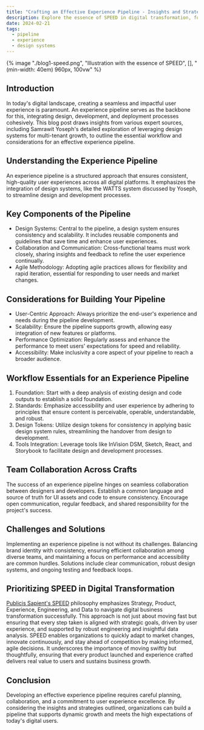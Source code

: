 ```yaml
---
title: "Crafting an Effective Experience Pipeline - Insights and Strategies"
description: Explore the essence of SPEED in digital transformation, focusing on an efficient experience pipeline. This post delves into collaboration, strategy, product, experience, engineering, and data, illustrating how to innovate rapidly while ensuring quality.
date: 2024-02-21
tags:
  - pipeline
  - experience
  - design systems
---
```


{% image "./blog1-speed.png", "Illustration with the essence of SPEED", [], "(min-width: 40em) 960px, 100vw" %}

## Introduction

In today's digital landscape, creating a seamless and impactful user experience is paramount. An experience pipeline serves as the backbone for this, integrating design, development, and deployment processes cohesively. This blog post draws insights from various expert sources, including Samrawit Yoseph's detailed exploration of leveraging design systems for multi-tenant growth, to outline the essential workflow and considerations for an effective experience pipeline.

## Understanding the Experience Pipeline

An experience pipeline is a structured approach that ensures consistent, high-quality user experiences across all digital platforms. It emphasizes the integration of design systems, like the WATTS system discussed by Yoseph, to streamline design and development processes.

## Key Components of the Pipeline

- Design Systems: Central to the pipeline, a design system ensures consistency and scalability. It includes reusable components and guidelines that save time and enhance user experiences.
- Collaboration and Communication: Cross-functional teams must work closely, sharing insights and feedback to refine the user experience continually.
- Agile Methodology: Adopting agile practices allows for flexibility and rapid iteration, essential for responding to user needs and market changes.

## Considerations for Building Your Pipeline

- User-Centric Approach: Always prioritize the end-user's experience and needs during the pipeline development.
- Scalability: Ensure the pipeline supports growth, allowing easy integration of new features or platforms.
- Performance Optimization: Regularly assess and enhance the performance to meet users' expectations for speed and reliability.
- Accessibility: Make inclusivity a core aspect of your pipeline to reach a broader audience.

## Workflow Essentials for an Experience Pipeline

1. Foundation: Start with a deep analysis of existing design and code outputs to establish a solid foundation.
2. Standards: Emphasize accessibility and user experience by adhering to principles that ensure content is perceivable, operable, understandable, and robust.
3. Design Tokens: Utilize design tokens for consistency in applying basic design system rules, streamlining the handover from design to development.
4. Tools Integration: Leverage tools like InVision DSM, Sketch, React, and Storybook to facilitate design and development processes.

## Team Collaboration Across Crafts

The success of an experience pipeline hinges on seamless collaboration between designers and developers. Establish a common language and source of truth for UI assets and code to ensure consistency. Encourage open communication, regular feedback, and shared responsibility for the project's success.

## Challenges and Solutions

Implementing an experience pipeline is not without its challenges. Balancing brand identity with consistency, ensuring efficient collaboration among diverse teams, and maintaining a focus on performance and accessibility are common hurdles. Solutions include clear communication, robust design systems, and ongoing testing and feedback loops.

## Prioritizing SPEED in Digital Transformation

[Publicis Sapient's SPEED](https://www.publicissapient.com/publicis-sapient-brings-its-speed-philosophy-to-digital-business) philosophy emphasizes Strategy, Product, Experience, Engineering, and Data to navigate digital business transformation successfully. This approach is not just about moving fast but ensuring that every step taken is aligned with strategic goals, driven by user experience, and supported by robust engineering and insightful data analysis. SPEED enables organizations to quickly adapt to market changes, innovate continuously, and stay ahead of competition by making informed, agile decisions. It underscores the importance of moving swiftly but thoughtfully, ensuring that every product launched and experience crafted delivers real value to users and sustains business growth.

## Conclusion

Developing an effective experience pipeline requires careful planning, collaboration, and a commitment to user experience excellence. By considering the insights and strategies outlined, organizations can build a pipeline that supports dynamic growth and meets the high expectations of today's digital users.
